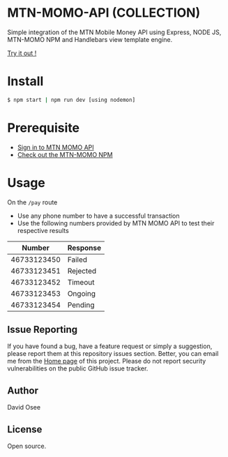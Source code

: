 # MTN-MOMO-API (COLLECTION)
Simple integration of the MTN Mobile Money API using Express, NODE JS, MTN-MOMO NPM and Handlebars view template engine. 

[Try it out !](https://mtn-momo-api-implementation-production.up.railway.app/)

# Install

```bash
$ npm start | npm run dev [using nodemon]
```

# Prerequisite 

* [Sign in to MTN MOMO API](https://momodeveloper.mtn.com/)
* [Check out the MTN-MOMO NPM](https://www.npmjs.com/package/mtn-momo)


# Usage 

On the `/pay` route 

* Use any phone number to have a successful transaction 
* Use the following numbers provided by MTN MOMO API to test their respective results

| Number              | Response                                   
|---------------------|---------------------------------------------------------|
| 46733123450         | Failed                                                  |
| 46733123451         | Rejected                                                |                                    
| 46733123452         | Timeout                                                 |
| 46733123453         | Ongoing                                                 |
| 46733123454         | Pending                                                 |



## Issue Reporting

If you have found a bug, have a feature request or simply a suggestion, please report them at this repository issues section. Better, you can email me from the [Home page](https://mtn-momo-api-implementation-production.up.railway.app/) of this project.
Please do not report security vulnerabilities on the public GitHub issue tracker.

## Author

David Osee

## License
Open source. 
